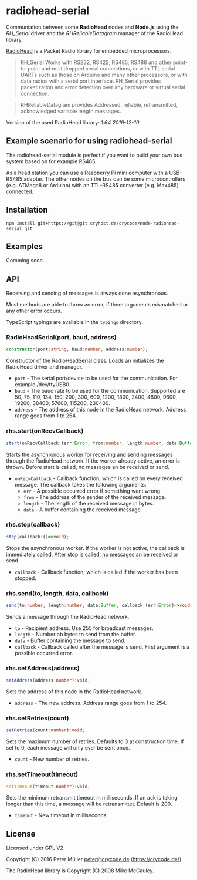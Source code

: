 # radiohead-serial

Communiation between some **RadioHead** nodes and **Node.js** using the *RH_Serial* driver and the *RHReliableDatagram* manager of the RadioHead library.

[RadioHead](http://www.airspayce.com/mikem/arduino/RadioHead/) is a Packet Radio library for embedded microprocessors.
> RH_Serial Works with RS232, RS422, RS485, RS488 and other point-to-point and multidropped serial connections, or with TTL serial UARTs such as those on Arduino and many other processors, or with data radios with a serial port interface. RH_Serial provides packetization and error detection over any hardware or virtual serial connection.

> RHReliableDatagram provides Addressed, reliable, retransmitted, acknowledged variable length messages.

Version of the used RadioHead library: *1.64 2016-12-10*


## Example scenario for using radiohead-serial

The radiohead-serial module is perfect if you want to build your own bus system based on for example RS485.

As a head station you can use a Raspberry Pi mini computer with a USB-RS485 adapter.
The other nodes on the bus can be some microcontrollers (e.g. ATMega8 or Arduino) with an TTL-RS485 converter (e.g. Max485) connected.


## Installation

```
npm install git+https://git@git.cryhost.de/crycode/node-radiohead-serial.git
```


## Examples

Comming soon...


## API

Receiving and sending of messages is always done asynchronous.

Most methods are able to throw an error, if there arguments mismatched or any other error occurs.

TypeScript typings are available in the `typings` directory.

### RadioHeadSerial(port, baud, address)
```ts
constructor(port:string, baud:number, address:number);
```
Constructor of the RadioHeadSerial class.
Loads an initializes the RadioHead driver and manager.

* `port` - The serial port/device to be used for the communication. For example /dev/ttyUSB0.
* `baud` - The baud rate to be used for the communication. Supported are 50, 75, 110, 134, 150, 200, 300, 600, 1200, 1800, 2400, 4800, 9600, 19200, 38400, 57600, 115200, 230400.
* `address` - The address of this node in the RadioHead network. Address range goes from 1 to 254.

### rhs.start(onRecvCallback)
```ts
start(onRecvCallback:(err:Error, from:number, length:number, data:Buffer)=>void):void;
```
Starts the asynchronous worker for receiving and sending messages through the RadioHead network.
If the worker already active, an error is thrown.
Before start is called, no messages an be received or send.

* `onRecvCallback` - Callback function, which is called on every received message. The callback takes the following arguments:
    * `err` - A possible occurred error if something went wrong.
    * `from` - The address of the sender of the received message.
    * `length` - The length of the received message in bytes.
    * `data` - A buffer containing the received message.

### rhs.stop(callback)
```ts
stop(callback:()=>void);
```
Stops the asynchronous worker.
If the worker is not active, the callback is immediately called.
After stop is called, no messages an be received or send.

* `callback` - Callback function, which is called if the worker has been stopped.

### rhs.send(to, length, data, callback)
```ts
send(to:number, length:number, data:Buffer, callback:(err:Error)=>void):void;
```
Sends a message through the RadioHead network.

* `to` - Recipient address. Use 255 for broadcast messages.
* `length` - Number ob bytes to send from the buffer.
* `data` - Buffer containing the message to send.
* `callback` - Callback called after the message is send. First argument is a possible occurred error.

### rhs.setAddress(address)
```ts
setAddress(address:number):void;
```
Sets the address of this node in the RadioHead network.

* `address` - The new address. Address range goes from 1 to 254.

### rhs.setRetries(count)
```ts
setRetries(count:number):void;
```
Sets the maximum number of retries.
Defaults to 3 at construction time.
If set to 0, each message will only ever be sent once.

* `count` - New number of retries.

### rhs.setTimeout(timeout)
```ts
setTimeout(timeout:number):void;
```
Sets the minimum retransmit timeout in milliseconds.
If an ack is taking longer than this time, a message will be retransmittet.
Default is 200.

* `timeout` - New timeout in milliseconds.


## License

Licensed under GPL V2

Copyright (C) 2016 Peter Müller <peter@crycode.de> (https://crycode.de/)

The RadioHead library is Copyright (C) 2008 Mike McCauley.
